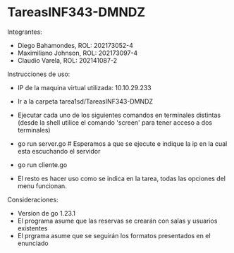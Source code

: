 # TareasINF343-DMNDZ
Integrantes:
  - Diego Bahamondes, ROL: 202173052-4
  - Maximiliano Johnson, ROL: 202173097-4
  - Claudio Varela, ROL: 202141087-2

Instrucciones de uso:

- IP de la maquina virtual utilizada: 10.10.29.233

- Ir a la carpeta tarea1sd/TareasINF343-DMNDZ

- Ejecutar cada uno de los siguientes comandos en terminales distintas (desde la shell utilice el comando 'screen' para tener acceso a dos terminales)

- go run server.go # Esperamos a que se ejecute e indique la ip en la cual esta escuchando el servidor

- go run cliente.go 

- El resto es hacer uso como se indica en la tarea, todas las opciones del menu funcionan.

Consideraciones:

- Version de go 1.23.1
- El programa asume que las reservas se crearán con salas y usuarios existentes
- El prgrama asume que se seguirán los formatos presentados en el enunciado
